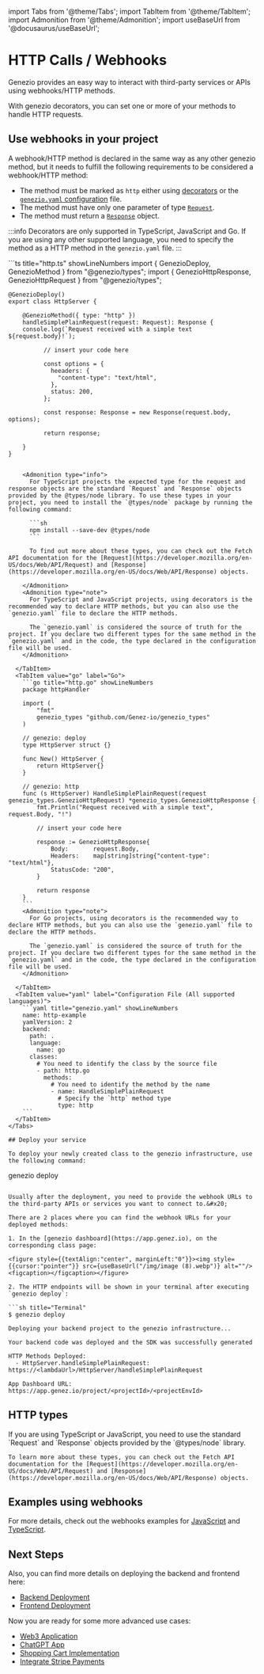 import Tabs from '@theme/Tabs';
import TabItem from '@theme/TabItem';
import Admonition from '@theme/Admonition';
import useBaseUrl from '@docusaurus/useBaseUrl';

# HTTP Calls / Webhooks

Genezio provides an easy way to interact with third-party services or APIs using webhooks/HTTP methods.

With genezio decorators, you can set one or more of your methods to handle HTTP requests.

## Use webhooks in your project

A webhook/HTTP method is declared in the same way as any other genezio method, but it needs to fulfill the following requirements to be considered a webhook/HTTP method:

- The method must be marked as `http` either using [decorators](/docs/project-structure/genezio-decorators) or the [`genezio.yaml` configuration](/docs/project-structure/genezio-configuration-file.md) file.
- The method must have only one parameter of type [`Request`](#request).
- The method must return a [`Response`](#response) object.

:::info
Decorators are only supported in TypeScript, JavaScript and Go. If you are using any other supported language, you need to specify the method as a HTTP method in the `genezio.yaml` file.
:::

<Tabs>
  <TabItem value="decorators" label="Decorators (TS/JS)">
    ```ts title="http.ts" showLineNumbers
    import { GenezioDeploy, GenezioMethod } from "@genezio/types";
    import { GenezioHttpResponse, GenezioHttpRequest } from "@genezio/types";

    @GenezioDeploy()
    export class HttpServer {

        @GenezioMethod({ type: "http" })
        handleSimplePlainRequest(request: Request): Response {
        console.log(`Request received with a simple text ${request.body}!`);

              // insert your code here

              const options = {
                heeaders: {
                  "content-type": "text/html",
                },
                status: 200,
              };

              const response: Response = new Response(request.body, options);

              return response;

        }
    }

````

    <Admonition type="info">
      For TypeScript projects the expected type for the request and response objects are the standard `Request` and `Response` objects provided by the @types/node library. To use these types in your project, you need to install the `@types/node` package by running the following command:

      ```sh
      npm install --save-dev @types/node
      ```

      To find out more about these types, you can check out the Fetch API documentation for the [Request](https://developer.mozilla.org/en-US/docs/Web/API/Request) and [Response](https://developer.mozilla.org/en-US/docs/Web/API/Response) objects.

    </Admonition>
    <Admonition type="note">
      For TypeScript and JavaScript projects, using decorators is the recommended way to declare HTTP methods, but you can also use the `genezio.yaml` file to declare the HTTP methods.

      The `genezio.yaml` is considered the source of truth for the project. If you declare two different types for the same method in the `genezio.yaml` and in the code, the type declared in the configuration file will be used.
    </Admonition>

  </TabItem>
  <TabItem value="go" label="Go">
    ```go title="http.go" showLineNumbers
    package httpHandler

    import (
        "fmt"
        genezio_types "github.com/Genez-io/genezio_types"
    )

    // genezio: deploy
    type HttpServer struct {}

    func New() HttpServer {
        return HttpServer{}
    }

    // genezio: http
    func (s HttpServer) HandleSimplePlainRequest(request genezio_types.GenezioHttpRequest) *genezio_types.GenezioHttpResponse {
        fmt.Println("Request received with a simple text", request.Body, "!")

        // insert your code here

        response := GenezioHttpResponse{
            Body:       request.Body,
            Headers:    map[string]string{"content-type": "text/html"},
            StatusCode: "200",
        }

        return response
    }
    ```
    <Admonition type="note">
      For Go projects, using decorators is the recommended way to declare HTTP methods, but you can also use the `genezio.yaml` file to declare the HTTP methods.

      The `genezio.yaml` is considered the source of truth for the project. If you declare two different types for the same method in the `genezio.yaml` and in the code, the type declared in the configuration file will be used.
    </Admonition>

  </TabItem>
  <TabItem value="yaml" label="Configuration File (All supported languages)">
    ```yaml title="genezio.yaml" showLineNumbers
    name: http-example
    yamlVersion: 2
    backend:
      path: .
      language:
        name: go
      classes:
        # You need to identify the class by the source file
        - path: http.go
          methods:
            # You need to identify the method by the name
            - name: HandleSimplePlainRequest
              # Specify the `http` method type
              type: http
    ```
  </TabItem>
</Tabs>

## Deploy your service

To deploy your newly created class to the genezio infrastructure, use the following command:

````

genezio deploy

````

Usually after the deployment, you need to provide the webhook URLs to the third-party APIs or services you want to connect to.&#x20;

There are 2 places where you can find the webhook URLs for your deployed methods:

1. In the [genezio dashboard](https://app.genez.io), on the corresponding class page:

<figure style={{textAlign:"center", marginLeft:"0"}}><img style={{cursor:"pointer"}} src={useBaseUrl("/img/image (8).webp")} alt=""/><figcaption></figcaption></figure>

2. The HTTP endpoints will be shown in your terminal after executing `genezio deploy`:

```sh title="Terminal"
$ genezio deploy

Deploying your backend project to the genezio infrastructure...

Your backend code was deployed and the SDK was successfully generated

HTTP Methods Deployed:
  - HttpServer.handleSimplePlainRequest: https://<lambdaUrl>/HttpServer/handleSimplePlainRequest

App Dashboard URL: https://app.genez.io/project/<projectId>/<projectEnvId>
````

## HTTP types

<Tabs>
  <TabItem value="decorators" label="TS/JS">
    If you are using TypeScript or JavaScript, you need to use the standard `Request` and `Response` objects provided by the `@types/node` library.

    To learn more about these types, you can check out the Fetch API documentation for the [Request](https://developer.mozilla.org/en-US/docs/Web/API/Request) and [Response](https://developer.mozilla.org/en-US/docs/Web/API/Response) objects.

  </TabItem>
</Tabs>

## Examples using webhooks

For more details, check out the webhooks examples for [JavaScript](https://github.com/Genez-io/genezio-examples/tree/master/javascript/webhook) and [TypeScript](https://github.com/Genez-io/genezio-examples/tree/master/typescript/webhook).

## Next Steps

Also, you can find more details on deploying the backend and frontend here:

- [Backend Deployment](/docs/features/backend-deployment)
- [Frontend Deployment](/docs/features/frontend-deployment)

Now you are ready for some more advanced use cases:

- [Web3 Application](https://genezio.com/blog/create-your-first-web3-app/)
- [ChatGPT App](https://genezio.com/blog/create-your-first-app-using-chatgpt/)
- [Shopping Cart Implementation](https://genezio.com/blog/implement-a-shopping-cart-using-typescript-redis-and-react/)
- [Integrate Stripe Payments](https://genezio.com/blog/integrate-stripe-payments/)
